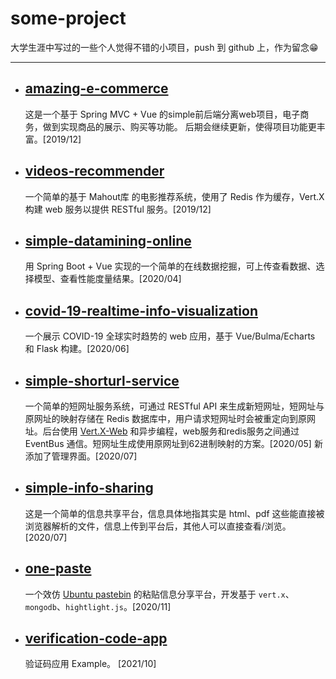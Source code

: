 # some-project

大学生涯中写过的一些个人觉得不错的小项目，push 到 github 上，作为留念😁

----------

- ## [amazing-e-commerce](amazing-e-commerce)

    这是一个基于 Spring MVC + Vue 的simple前后端分离web项目，电子商务，做到实现商品的展示、购买等功能。
后期会继续更新，使得项目功能更丰富。[2019/12]

- ## [videos-recommender](videos-recommender)

    一个简单的基于 Mahout库 的电影推荐系统，使用了 Redis 作为缓存，Vert.X 构建 web 服务以提供 RESTful 服务。[2019/12]

- ## [simple-datamining-online](SimpleDataMiningOnline)

    用 Spring Boot + Vue 实现的一个简单的在线数据挖掘，可上传查看数据、选择模型、查看性能度量结果。[2020/04]

- ## [covid-19-realtime-info-visualization](COVID-19-REALTIME-INFO-VISUALIZATION)

    一个展示 COVID-19 全球实时趋势的 web 应用，基于 Vue/Bulma/Echarts 和 Flask 构建。[2020/06]

- ## [simple-shorturl-service](simple-shorturl-service)

    一个简单的短网址服务系统，可通过 RESTful API 来生成新短网址，短网址与原网址的映射存储在 Redis 数据库中，用户请求短网址时会被重定向到原网址。后台使用 [Vert.X-Web](https://vertx.io/docs/vertx-web/java/) 和异步编程，web服务和redis服务之间通过 EventBus 通信。短网址生成使用原网址到62进制映射的方案。[2020/05] 新添加了管理界面。[2020/07]

- ## [simple-info-sharing](simple-info-sharing)

    这是一个简单的信息共享平台，信息具体地指其实是 html、pdf 这些能直接被浏览器解析的文件，信息上传到平台后，其他人可以直接查看/浏览。[2020/07]

- ## [one-paste](one-paste)

    一个效仿 [Ubuntu pastebin](https://paste.ubuntu.com/) 的粘贴信息分享平台，开发基于 `vert.x`、`mongodb`、`hightlight.js`。[2020/11]

- ## [verification-code-app](verification-code-app)

    验证码应用 Example。 [2021/10]
